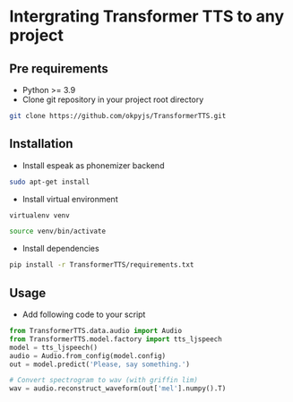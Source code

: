 # Intergrating Transformer TTS to any project

## Pre requirements
- Python >= 3.9
- Clone git repository in your project root directory
```bash
git clone https://github.com/okpyjs/TransformerTTS.git
```

## Installation
- Install espeak as phonemizer backend
```bash
sudo apt-get install 
```
- Install virtual environment
```bash
virtualenv venv
```
```bash
source venv/bin/activate
```
- Install dependencies
```bash
pip install -r TransformerTTS/requirements.txt
```

## Usage
- Add following code to your script
```python
from TransformerTTS.data.audio import Audio
from TransformerTTS.model.factory import tts_ljspeech
model = tts_ljspeech()
audio = Audio.from_config(model.config)
out = model.predict('Please, say something.')

# Convert spectrogram to wav (with griffin lim)
wav = audio.reconstruct_waveform(out['mel'].numpy().T)
```
